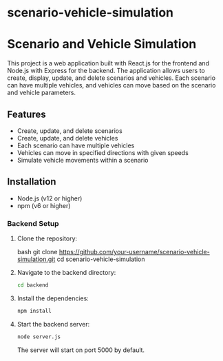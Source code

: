# scenario-vehicle-simulation

# Scenario and Vehicle Simulation

This project is a web application built with React.js for the frontend and Node.js with Express for the backend. The application allows users to create, display, update, and delete scenarios and vehicles. Each scenario can have multiple vehicles, and vehicles can move based on the scenario and vehicle parameters.

## Features

- Create, update, and delete scenarios
- Create, update, and delete vehicles
- Each scenario can have multiple vehicles
- Vehicles can move in specified directions with given speeds
- Simulate vehicle movements within a scenario

## Installation

- Node.js (v12 or higher)
- npm (v6 or higher)

### Backend Setup

1. Clone the repository:

   bash
   git clone https://github.com/your-username/scenario-vehicle-simulation.git
   cd scenario-vehicle-simulation
   

2. Navigate to the backend directory:

   ```bash
   cd backend
   ```

3. Install the dependencies:

   ```bash
   npm install
   ```

4. Start the backend server:

   ```bash
   node server.js
   ```

   The server will start on port 5000 by default.
